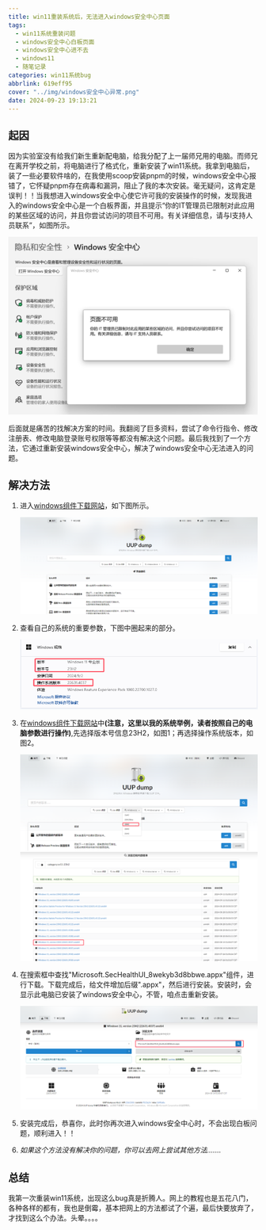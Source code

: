 ```yaml
---
title: win11重装系统后，无法进入windows安全中心页面
tags: 
  - win11系统重装问题 
  - windows安全中心白板页面
  - windows安全中心进不去
  - windows11 
  - 随笔记录
categories: win11系统bug
abbrlink: 619eff95
cover: "../img/windows安全中心异常.png"
date: 2024-09-23 19:13:21
---
```


## 起因

​		因为实验室没有给我们新生重新配电脑，给我分配了上一届师兄用的电脑。而师兄在离开学校之前，将电脑进行了格式化，重新安装了win11系统。我拿到电脑后，装了一些必要软件啥的，在我使用scoop安装pnpm的时候，windows安全中心报错了，它怀疑pnpm存在病毒和漏洞，阻止了我的本次安装。毫无疑问，这肯定是误判！！当我想进入windows安全中心使它许可我的安装操作的时候，发现我进入的windows安全中心是一个白板界面，并且提示“你的IT管理员已限制对此应用的某些区域的访问，并且你尝试访问的项目不可用。有关详细信息，请与I支持人员联系”，如图所示。

<img src="../img/windows安全中心异常.png">

​		后面就是痛苦的找解决方案的时间。我翻阅了巨多资料，尝试了命令行指令、修改注册表、修改电脑登录账号权限等等都没有解决这个问题。最后我找到了一个方法，它通过重新安装windows安全中心，解决了windows安全中心无法进入的问题。

## 解决方法

1. 进入<a href="https://uupdump.net">windows组件下载网站</a>，如下图所示。

   <img src="../img/windows组件下载网站.png">

2. 查看自己的系统的重要参数，下图中圈起来的部分。

   <img src="../img/win11重要参数.png">

3. 在<a href="https://uupdump.net">windows组件下载网站</a>中<strong>(注意，这里以我的系统举例，读者按照自己的电脑参数进行操作)</strong>,先选择版本号信息23H2，如图1；再选择操作系统版本，如图2。

   <img src="../img/选择23H2.png">

   <img src="../img/windows22631.4037.png">

4. 在搜索框中查找"Microsoft.SecHealthUI_8wekyb3d8bbwe.appx"组件，进行下载。下载完成后，给文件增加后缀".appx"，然后进行安装。安装时，会显示此电脑已安装了windows安全中心，不管，咱点击重新安装。

   <img src="../img/下载windows安装中心.png">

5. 安装完成后，恭喜你，此时你再次进入windows安全中心时，不会出现白板问题，顺利进入！！

6. *如果这个方法没有解决你的问题，你可以去网上尝试其他方法.......*

## 总结

​		我第一次重装win11系统，出现这么bug真是折腾人。网上的教程也是五花八门，各种各样的都有，我也是倒霉，基本把网上的方法都试了个遍，最后快要放弃了，才找到这么个办法。头晕。。。。
